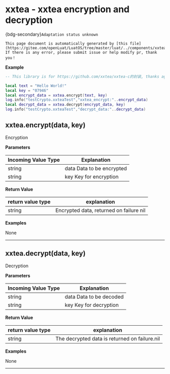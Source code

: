 # xxtea - xxtea encryption and decryption 

{bdg-secondary}`Adaptation status unknown`

```{note}
This page document is automatically generated by [this file](https://gitee.com/openLuat/LuatOS/tree/master/luat/../components/xxtea/binding/luat_lib_xxtea.c). If there is any error, please submit issue or help modify pr, thank you！
```


**Example**

```lua
-- This library is for https://github.com/xxtea/xxtea-c的封装, thanks again to the author of xxtea

local text = "Hello World!"
local key = "07946"
local encrypt_data = xxtea.encrypt(text, key)
log.info("testCrypto.xxteaTest","xxtea_encrypt:"..encrypt_data)
local decrypt_data = xxtea.decrypt(encrypt_data, key)
log.info("testCrypto.xxteaTest","decrypt_data:"..decrypt_data)

```

## xxtea.encrypt(data, key)



Encryption

**Parameters**

|Incoming Value Type | Explanation|
|-|-|
|string|data Data to be encrypted|
|string|key Key for encryption|

**Return Value**

|return value type | explanation|
|-|-|
|string|Encrypted data, returned on failure nil|

**Examples**

None

---

## xxtea.decrypt(data, key)



Decryption

**Parameters**

|Incoming Value Type | Explanation|
|-|-|
|string|data Data to be decoded|
|string|key Key for decryption|

**Return Value**

|return value type | explanation|
|-|-|
|string|The decrypted data is returned on failure.nil|

**Examples**

None

---

